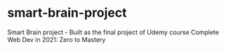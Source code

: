 # smart-brain-project

Smart Brain project - Built as the final project of Udemy course Complete Web
Dev in 2021: Zero to Mastery
